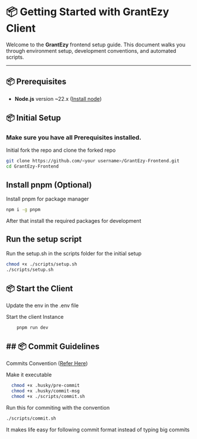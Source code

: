 # 📦 Getting Started with GrantEzy Client

Welcome to the **GrantEzy** frontend setup guide. This document walks you through environment setup,  development conventions, and automated scripts.

---

## 📦 Prerequisites

- **Node.js** version ~22.x ([Install node](https://nodejs.org/en/download))





## 📦 Initial Setup

### Make sure you have **all Prerequisites** installed.

Initial fork the repo and clone the forked repo

```bash
git clone https://github.com/<your username>/GrantEzy-Frontend.git
cd GrantEzy-Frontend
```

## Install pnpm (Optional)

Install pnpm for package manager 

```bash
npm i -g pnpm 
```
After that install the required packages for development

## Run the setup script 

Run the setup.sh in the scripts folder for the initial setup

```bash
chmod +x ./scripts/setup.sh
./scripts/setup.sh
```

## 📦 Start the Client

Update the env in the .env file

Start the client Instance

```
    pnpm run dev
```

## ## 📦 Commit Guidelines

Commits Convention ([Refer Here](https://www.conventionalcommits.org/en/v1.0.0/))

Make it executable
```bash
  chmod +x .husky/pre-commit
  chmod +x .husky/commit-msg
  chmod +x ./scripts/commit.sh
```

Run this for commiting with the convention

```bash
./scripts/commit.sh
```

It makes life easy for following commit format instead of typing big commits
